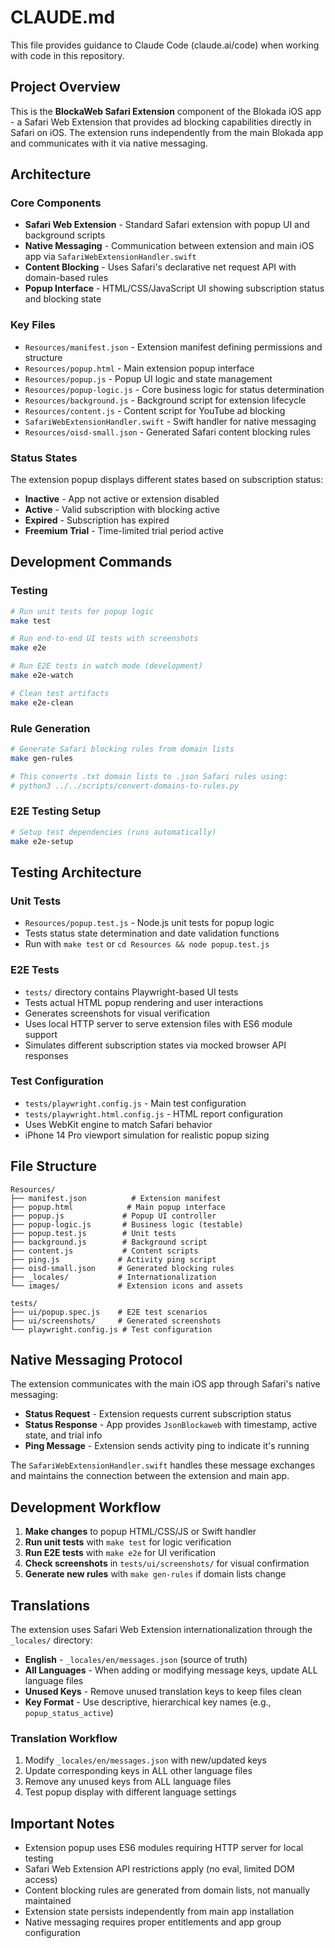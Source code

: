 # CLAUDE.md

This file provides guidance to Claude Code (claude.ai/code) when working with code in this repository.

## Project Overview

This is the **BlockaWeb Safari Extension** component of the Blokada iOS app - a Safari Web Extension that provides ad blocking capabilities directly in Safari on iOS. The extension runs independently from the main Blokada app and communicates with it via native messaging.

## Architecture

### Core Components
- **Safari Web Extension** - Standard Safari extension with popup UI and background scripts
- **Native Messaging** - Communication between extension and main iOS app via `SafariWebExtensionHandler.swift`
- **Content Blocking** - Uses Safari's declarative net request API with domain-based rules
- **Popup Interface** - HTML/CSS/JavaScript UI showing subscription status and blocking state

### Key Files
- `Resources/manifest.json` - Extension manifest defining permissions and structure
- `Resources/popup.html` - Main extension popup interface
- `Resources/popup.js` - Popup UI logic and state management
- `Resources/popup-logic.js` - Core business logic for status determination
- `Resources/background.js` - Background script for extension lifecycle
- `Resources/content.js` - Content script for YouTube ad blocking
- `SafariWebExtensionHandler.swift` - Swift handler for native messaging
- `Resources/oisd-small.json` - Generated Safari content blocking rules

### Status States
The extension popup displays different states based on subscription status:
- **Inactive** - App not active or extension disabled
- **Active** - Valid subscription with blocking active
- **Expired** - Subscription has expired
- **Freemium Trial** - Time-limited trial period active

## Development Commands

### Testing
```bash
# Run unit tests for popup logic
make test

# Run end-to-end UI tests with screenshots
make e2e

# Run E2E tests in watch mode (development)
make e2e-watch

# Clean test artifacts
make e2e-clean
```

### Rule Generation
```bash
# Generate Safari blocking rules from domain lists
make gen-rules

# This converts .txt domain lists to .json Safari rules using:
# python3 ../../scripts/convert-domains-to-rules.py
```

### E2E Testing Setup
```bash
# Setup test dependencies (runs automatically)
make e2e-setup
```

## Testing Architecture

### Unit Tests
- `Resources/popup.test.js` - Node.js unit tests for popup logic
- Tests status state determination and date validation functions
- Run with `make test` or `cd Resources && node popup.test.js`

### E2E Tests
- `tests/` directory contains Playwright-based UI tests
- Tests actual HTML popup rendering and user interactions
- Generates screenshots for visual verification
- Uses local HTTP server to serve extension files with ES6 module support
- Simulates different subscription states via mocked browser API responses

### Test Configuration
- `tests/playwright.config.js` - Main test configuration
- `tests/playwright.html.config.js` - HTML report configuration
- Uses WebKit engine to match Safari behavior
- iPhone 14 Pro viewport simulation for realistic popup sizing

## File Structure

```
Resources/
├── manifest.json          # Extension manifest
├── popup.html            # Main popup interface
├── popup.js             # Popup UI controller
├── popup-logic.js       # Business logic (testable)
├── popup.test.js        # Unit tests
├── background.js        # Background script
├── content.js           # Content scripts
├── ping.js             # Activity ping script
├── oisd-small.json     # Generated blocking rules
├── _locales/           # Internationalization
└── images/             # Extension icons and assets

tests/
├── ui/popup.spec.js    # E2E test scenarios
├── ui/screenshots/     # Generated screenshots
└── playwright.config.js # Test configuration
```

## Native Messaging Protocol

The extension communicates with the main iOS app through Safari's native messaging:

- **Status Request** - Extension requests current subscription status
- **Status Response** - App provides `JsonBlockaweb` with timestamp, active state, and trial info
- **Ping Message** - Extension sends activity ping to indicate it's running

The `SafariWebExtensionHandler.swift` handles these message exchanges and maintains the connection between the extension and main app.

## Development Workflow

1. **Make changes** to popup HTML/CSS/JS or Swift handler
2. **Run unit tests** with `make test` for logic verification
3. **Run E2E tests** with `make e2e` for UI verification
4. **Check screenshots** in `tests/ui/screenshots/` for visual confirmation
5. **Generate new rules** with `make gen-rules` if domain lists change

## Translations

The extension uses Safari Web Extension internationalization through the `_locales/` directory:

- **English** - `_locales/en/messages.json` (source of truth)
- **All Languages** - When adding or modifying message keys, update ALL language files
- **Unused Keys** - Remove unused translation keys to keep files clean
- **Key Format** - Use descriptive, hierarchical key names (e.g., `popup_status_active`)

### Translation Workflow
1. Modify `_locales/en/messages.json` with new/updated keys
2. Update corresponding keys in ALL other language files
3. Remove any unused keys from ALL language files
4. Test popup display with different language settings

## Important Notes

- Extension popup uses ES6 modules requiring HTTP server for local testing
- Safari Web Extension API restrictions apply (no eval, limited DOM access)
- Content blocking rules are generated from domain lists, not manually maintained
- Extension state persists independently from main app installation
- Native messaging requires proper entitlements and app group configuration